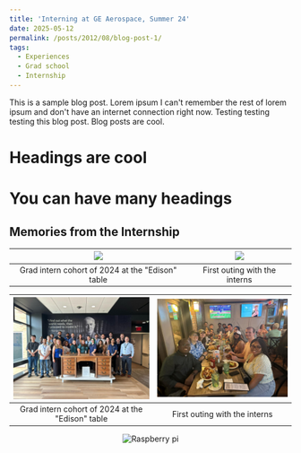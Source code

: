 ```yaml
---
title: 'Interning at GE Aerospace, Summer 24'
date: 2025-05-12
permalink: /posts/2012/08/blog-post-1/
tags:
  - Experiences
  - Grad school
  - Internship
---
```


This is a sample blog post. Lorem ipsum I can't remember the rest of lorem ipsum and don't have an internet connection right now. Testing testing testing this blog post. Blog posts are cool.

Headings are cool
======

You can have many headings
======

Memories from the Internship
------

| <img src="https://github.com/MekaSaiKrishna/mekasite/blob/master/images/GE_group_pic_1.jpg" width="750" /> | <img src="https://github.com/MekaSaiKrishna/mekasite/blob/master/images/GE_group_pic_2.jpg" width="750" />|
|:--:|:--:| 
| Grad intern cohort of 2024 at the "Edison" table | First outing with the interns |


| ![](/images/GE_group_pic_1.jpg)| ![](/images/GE_group_pic_2.jpg)|
|:--:|:--:| 
| Grad intern cohort of 2024 at the "Edison" table | First outing with the interns |


<p align="center">
<img src="https://www.raspberrypi.org/app/uploads/2018/03/RPi-Logo-Reg-SCREEN-199x250.png" alt="Raspberry pi" style="width:20%; border:0;">
</p>
